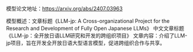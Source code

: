 模型论文地址：https://arxiv.org/abs/2407.03963

模型概述：文章标题《LLM-jp: A Cross-organizational Project for the Research and Development of Fully Open Japanese LLMs》
中文文章标题《LLM-jp：全开放日语LLM研究和开发的跨组织项目》
文章内容：介绍了LLM-jp项目，旨在开发全开放日语大型语言模型，促进跨组织合作与共享。
